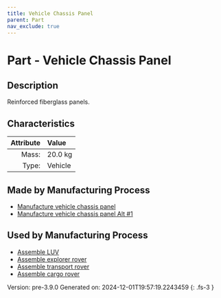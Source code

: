 ```yaml
---
title: Vehicle Chassis Panel
parent: Part
nav_exclude: true
---
```

# Part - Vehicle Chassis Panel

## Description
Reinforced fiberglass panels.

## Characteristics

| Attribute      | Value |
|--------:|:------|
|Mass:|20.0 kg|
|Type:|Vehicle|

## Made by Manufacturing Process

- [Manufacture vehicle chassis panel](../process/manufacture-vehicle-chassis-panel.html)
- [Manufacture vehicle chassis panel Alt #1](../process/manufacture-vehicle-chassis-panel-alt--1.html)

## Used by Manufacturing Process

- [Assemble LUV](../process/assemble-luv.html)
- [Assemble explorer rover](../process/assemble-explorer-rover.html)
- [Assemble transport rover](../process/assemble-transport-rover.html)
- [Assemble cargo rover](../process/assemble-cargo-rover.html)


Version: pre-3.9.0 Generated on: 2024-12-01T19:57:19.2243459
{: .fs-3 }

